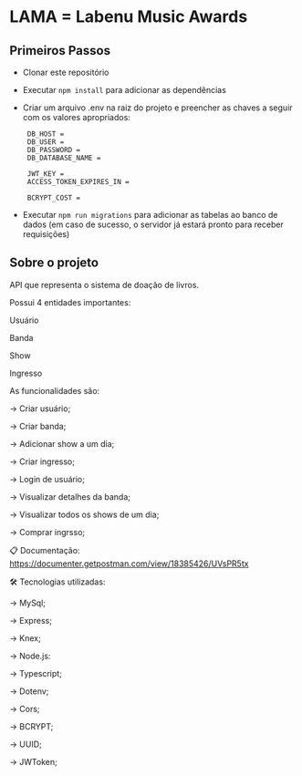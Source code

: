 # LAMA = Labenu Music Awards

## Primeiros Passos

* Clonar este repositório
* Executar `npm install` para adicionar as dependências
* Criar um arquivo .env na raiz do projeto e preencher as chaves a seguir com os valores apropriados:
   ```
    DB_HOST = 
    DB_USER = 
    DB_PASSWORD = 
    DB_DATABASE_NAME = 

    JWT_KEY = 
    ACCESS_TOKEN_EXPIRES_IN = 

    BCRYPT_COST = 
   ```

* Executar `npm run migrations` para adicionar as tabelas ao banco de dados (em caso de sucesso, o servidor já estará pronto para receber requisições)

## Sobre o projeto

API que representa o sistema de doação de livros.

Possui 4 entidades importantes:

Usuário

Banda

Show

Ingresso

As funcionalidades são:

→ Criar usuário;

→ Criar banda;

→ Adicionar show a um dia;

→ Criar ingresso;

→ Login de usuário;

→ Visualizar detalhes da banda;

→ Visualizar todos os shows de um dia;

→ Comprar ingrsso;


📋 Documentação: https://documenter.getpostman.com/view/18385426/UVsPR5tx


🛠️ Tecnologias utilizadas:

→ MySql;

→ Express;

→ Knex;

→ Node.js:

→ Typescript;

→ Dotenv;

→ Cors;

→ BCRYPT;

→ UUID;

→ JWToken;
